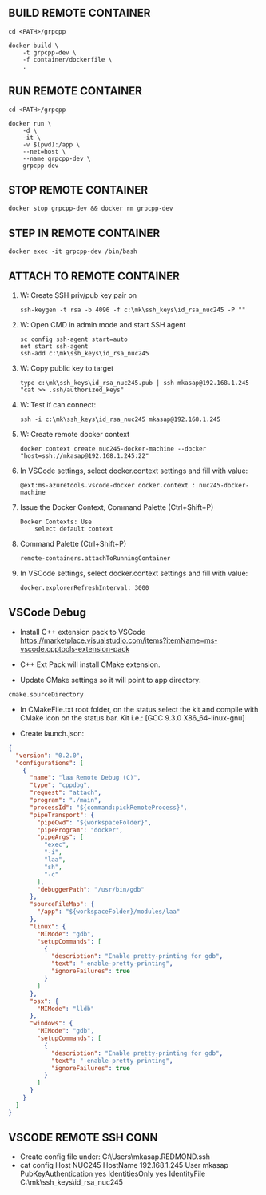 ## BUILD REMOTE CONTAINER
```shell
cd <PATH>/grpcpp

docker build \
    -t grpcpp-dev \
    -f container/dockerfile \
    .
```

## RUN REMOTE CONTAINER
```shell
cd <PATH>/grpcpp

docker run \
    -d \
    -it \
    -v $(pwd):/app \
    --net=host \
    --name grpcpp-dev \
    grpcpp-dev 
```

## STOP REMOTE CONTAINER
```shell
docker stop grpcpp-dev && docker rm grpcpp-dev
```

## STEP IN REMOTE CONTAINER
```shell
docker exec -it grpcpp-dev /bin/bash
```

## ATTACH TO REMOTE CONTAINER
1) W: Create SSH priv/pub key pair on 
    ```
    ssh-keygen -t rsa -b 4096 -f c:\mk\ssh_keys\id_rsa_nuc245 -P ""
    ```

2) W: Open CMD in admin mode and start SSH agent
    ```
    sc config ssh-agent start=auto
    net start ssh-agent
    ssh-add c:\mk\ssh_keys\id_rsa_nuc245
    ```

3) W: Copy public key to target
    ```
    type c:\mk\ssh_keys\id_rsa_nuc245.pub | ssh mkasap@192.168.1.245 "cat >> .ssh/authorized_keys"
    ```

4) W: Test if can connect:
    ```
    ssh -i c:\mk\ssh_keys\id_rsa_nuc245 mkasap@192.168.1.245
    ```
5) W: Create remote docker context
    ```
    docker context create nuc245-docker-machine --docker "host=ssh://mkasap@192.168.1.245:22"
    ```

6) In VSCode settings, select docker.context settings and fill with value:
    ```
    @ext:ms-azuretools.vscode-docker docker.context : nuc245-docker-machine
    ```

7) Issue the Docker Context, Command Palette (Ctrl+Shift+P)
    ```
    Docker Contexts: Use
        select default context
    ```

8) Command Palette (Ctrl+Shift+P)
    ```
    remote-containers.attachToRunningContainer
    ```
    
9) In VSCode settings, select docker.context settings and fill with value:
    ```
    docker.explorerRefreshInterval: 3000
    ```

## VSCode Debug
- Install C++ extension pack to VSCode 
    https://marketplace.visualstudio.com/items?itemName=ms-vscode.cpptools-extension-pack

- C++ Ext Pack will install CMake extension.

- Update CMake settings so it will point to app directory:
```
cmake.sourceDirectory
```

- In CMakeFile.txt root folder, on the status select the kit and compile with CMake icon on the status bar.
    Kit i.e.: [GCC 9.3.0 X86_64-linux-gnu]


- Create launch.json:
```json
{
  "version": "0.2.0",
  "configurations": [
    {
      "name": "laa Remote Debug (C)",
      "type": "cppdbg",
      "request": "attach",
      "program": "./main",
      "processId": "${command:pickRemoteProcess}",
      "pipeTransport": {
        "pipeCwd": "${workspaceFolder}",
        "pipeProgram": "docker",
        "pipeArgs": [
          "exec",
          "-i",
          "laa",
          "sh",
          "-c"
        ],
        "debuggerPath": "/usr/bin/gdb"
      },
      "sourceFileMap": {
        "/app": "${workspaceFolder}/modules/laa"
      },
      "linux": {
        "MIMode": "gdb",
        "setupCommands": [
          {
            "description": "Enable pretty-printing for gdb",
            "text": "-enable-pretty-printing",
            "ignoreFailures": true
          }
        ]
      },
      "osx": {
        "MIMode": "lldb"
      },
      "windows": {
        "MIMode": "gdb",
        "setupCommands": [
          {
            "description": "Enable pretty-printing for gdb",
            "text": "-enable-pretty-printing",
            "ignoreFailures": true
          }
        ]
      }
    }
  ]
}
```

## VSCODE REMOTE SSH CONN
- Create config file under:
    C:\Users\mkasap.REDMOND\.ssh
- cat config
    Host NUC245
        HostName 192.168.1.245
        User mkasap
        PubKeyAuthentication yes
        IdentitiesOnly yes
        IdentityFile C:\mk\ssh_keys\id_rsa_nuc245
